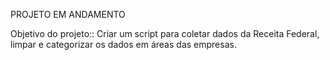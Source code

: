 PROJETO EM ANDAMENTO

Objetivo do projeto:: Criar um script para coletar dados da Receita Federal, limpar e categorizar os dados em áreas das empresas.
